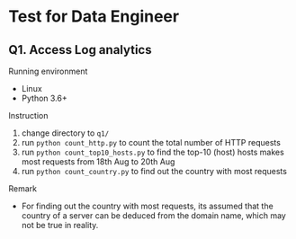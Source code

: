 # Test for Data Engineer

## Q1. Access Log analytics
Running environment
- Linux
- Python 3.6+

Instruction
1. change directory to ```q1/```
1. run ```python count_http.py``` to count the total number of HTTP requests
1. run ```python count_top10_hosts.py``` to find the top-10 (host) hosts makes most requests from 18th Aug to 20th Aug
1. run ```python count_country.py``` to find out the country with most requests 

Remark
- For finding out the country with most requests, its assumed that the country of a server can be deduced from the 
domain name, which may not be true in reality.